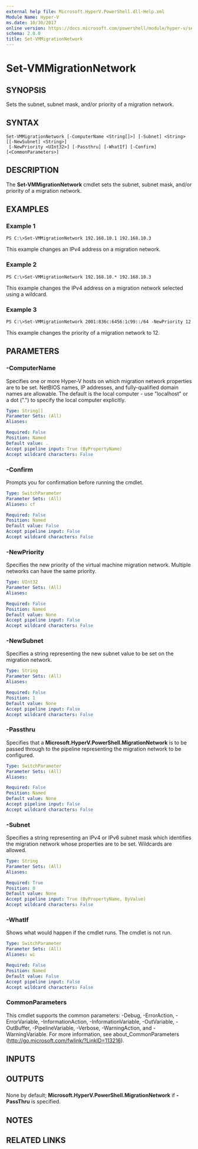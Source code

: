 ```yaml
---
external help file: Microsoft.HyperV.PowerShell.dll-Help.xml
Module Name: Hyper-V
ms.date: 10/30/2017
online version: https://docs.microsoft.com/powershell/module/hyper-v/set-vmmigrationnetwork?view=windowsserver2012r2-ps&wt.mc_id=ps-gethelp
schema: 2.0.0
title: Set-VMMigrationNetwork
---
```


# Set-VMMigrationNetwork

## SYNOPSIS
Sets the subnet, subnet mask, and/or priority of a migration network.

## SYNTAX

```
Set-VMMigrationNetwork [-ComputerName <String[]>] [-Subnet] <String> [[-NewSubnet] <String>]
 [-NewPriority <UInt32>] [-Passthru] [-WhatIf] [-Confirm] [<CommonParameters>]
```

## DESCRIPTION
The **Set-VMMigrationNetwork** cmdlet sets the subnet, subnet mask, and/or priority of a migration network.

## EXAMPLES

### Example 1
```
PS C:\>Set-VMMigrationNetwork 192.168.10.1 192.168.10.3
```

This example changes an IPv4 address on a migration network.

### Example 2
```
PS C:\>Set-VMMigrationNetwork 192.168.10.* 192.168.10.3
```

This example changes the IPv4 address on a migration network selected using a wildcard.

### Example 3
```
PS C:\>Set-VMMigrationNetwork 2001:836c:6456:1c99::/64 -NewPriority 12
```

This example changes the priority of a migration network to 12.

## PARAMETERS

### -ComputerName
Specifies one or more Hyper-V hosts on which migration network properties are to be set.
NetBIOS names, IP addresses, and fully-qualified domain names are allowable.
The default is the local computer - use "localhost" or a dot (".") to specify the local computer explicitly.

```yaml
Type: String[]
Parameter Sets: (All)
Aliases: 

Required: False
Position: Named
Default value: .
Accept pipeline input: True (ByPropertyName)
Accept wildcard characters: False
```

### -Confirm
Prompts you for confirmation before running the cmdlet.

```yaml
Type: SwitchParameter
Parameter Sets: (All)
Aliases: cf

Required: False
Position: Named
Default value: False
Accept pipeline input: False
Accept wildcard characters: False
```

### -NewPriority
Specifies the new priority of the virtual machine migration network.
Multiple networks can have the same priority.

```yaml
Type: UInt32
Parameter Sets: (All)
Aliases: 

Required: False
Position: Named
Default value: None
Accept pipeline input: False
Accept wildcard characters: False
```

### -NewSubnet
Specifies a string representing the new subnet value to be set on the migration network.

```yaml
Type: String
Parameter Sets: (All)
Aliases: 

Required: False
Position: 1
Default value: None
Accept pipeline input: False
Accept wildcard characters: False
```

### -Passthru
Specifies that a **Microsoft.HyperV.PowerShell.MigrationNetwork** is to be passed through to the pipeline representing the migration network to be configured.

```yaml
Type: SwitchParameter
Parameter Sets: (All)
Aliases: 

Required: False
Position: Named
Default value: None
Accept pipeline input: False
Accept wildcard characters: False
```

### -Subnet
Specifies a string representing an IPv4 or IPv6 subnet mask which identifies the migration network whose properties are to be set.
Wildcards are allowed.

```yaml
Type: String
Parameter Sets: (All)
Aliases: 

Required: True
Position: 0
Default value: None
Accept pipeline input: True (ByPropertyName, ByValue)
Accept wildcard characters: False
```

### -WhatIf
Shows what would happen if the cmdlet runs.
The cmdlet is not run.

```yaml
Type: SwitchParameter
Parameter Sets: (All)
Aliases: wi

Required: False
Position: Named
Default value: False
Accept pipeline input: False
Accept wildcard characters: False
```

### CommonParameters
This cmdlet supports the common parameters: -Debug, -ErrorAction, -ErrorVariable, -InformationAction, -InformationVariable, -OutVariable, -OutBuffer, -PipelineVariable, -Verbose, -WarningAction, and -WarningVariable. For more information, see about_CommonParameters (http://go.microsoft.com/fwlink/?LinkID=113216).

## INPUTS

## OUTPUTS

###  
None by default; **Microsoft.HyperV.PowerShell.MigrationNetwork** if **-PassThru** is specified.

## NOTES

## RELATED LINKS

